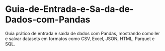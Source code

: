 # Guia-de-Entrada-e-Sa-da-de-Dados-com-Pandas
Guia prático de entrada e saída de dados com Pandas, mostrando como ler e salvar datasets em formatos como CSV, Excel, JSON, HTML, Parquet e SQL.
